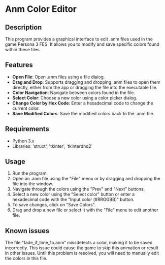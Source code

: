 # Anm Color Editor
## Description
This program provides a graphical interface to edit .anm files used in the game Persona 3 FES. It allows you to modify and save specific colors found within these files.

## Features
- **Open File**: Open .anm files using a file dialog.
- **Drag and Drop**: Supports dragging and dropping .anm files to open them directly, either from the app or dragging the file into the executable file.
- **Color Navigation**: Navigate between colors found in the file.
- **Select Color**: Choose a new color using a color picker dialog.
- **Change Color by Hex Code**: Enter a hexadecimal code to change the current color.
- **Save Modified Colors**: Save the modified colors back to the .anm file.

## Requirements
- Python 3.x
- Libraries: 'struct', 'tkinter', 'tkinterdnd2'

## Usage
1. Run the program.
2. Open an .anm file using the "File" menu or by dragging and dropping the file into the window.
3. Navigate through the colors using the "Prev" and "Next" buttons.
4. Select a new color using the "Select color" button or enter a hexadecimal code with the "Input color (#RRGGBB)" button.
5. To save changes, click on "Save Colors".
6. Drag and drop a new file or select it with the "File" menu to edit another file.

## Known issues
The file "fade_if_time_1b.anm" missdetects a color, making it to be saved incorrectly. This issue could cause the game to skip this animation or result in other issues. Until this problem is resolved, you will need to manually edit the colors in this file.